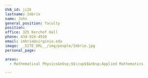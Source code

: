 ```yaml
---
UVA_id: ji2k
lastname: Imbrie
name: John
general_position: faculty
position:
office: 325 Kerchof Hall
phone: 434-924-4910
email: imbrie@virginia.edu
image: __SITE_URL__/img/people/Imbrie.jpg
personal_page:

areas:
  - Mathematical Physics&nbsp;$$\cup$$&nbsp;Applied Mathematics

---
```

